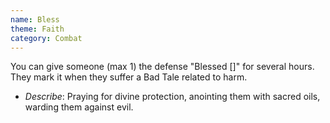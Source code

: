 ```yaml
---
name: Bless
theme: Faith
category: Combat
---
```


You can give someone (max 1) the defense "Blessed []" for several hours. They mark it when they suffer a Bad Tale related to harm.

* *Describe*: Praying for divine protection, anointing them with sacred oils, warding them against evil.